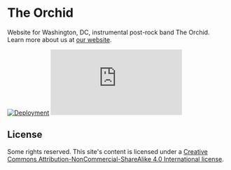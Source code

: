 # The Orchid

Website for Washington, DC, instrumental post-rock band The Orchid. Learn more about us at [our website](https://whoistheorchid.com).

[![Deployment](https://img.shields.io/netlify/e28dfbc3-c4e4-487d-9583-cadc19fe6c94?logo=netlify&style=for-the-badge)](https://app.netlify.com/sites/whoistheorchid-com/deploys)
[![Vulnerabilities](https://img.shields.io/snyk/vulnerabilities/github/jgarber623/refresh-dc.org?logo=snyk&style=for-the-badge)](https://snyk.io/test/github/jgarber623/whoistheorchid.com)

## License

Some rights reserved. This site's content is licensed under a [Creative Commons Attribution-NonCommercial-ShareAlike 4.0 International license](http://creativecommons.org/licenses/by-nc-sa/4.0/).
